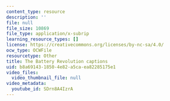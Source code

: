 ```yaml
---
content_type: resource
description: ''
file: null
file_size: 10869
file_type: application/x-subrip
learning_resource_types: []
license: https://creativecommons.org/licenses/by-nc-sa/4.0/
ocw_type: OCWFile
resourcetype: Other
title: The Battery Revolution captions
uid: b8a69143-1850-4e82-a5ca-ea82285175e1
video_files:
  video_thumbnail_file: null
video_metadata:
  youtube_id: SDrn8A4IzrA
---
```

